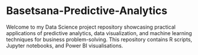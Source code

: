 # Basetsana-Predictive-Analytics
Welcome to my Data Science project repository showcasing practical applications of predictive analytics, data visualization, and machine learning techniques for business problem-solving.  This repository contains R scripts, Jupyter notebooks, and Power BI visualisations.
